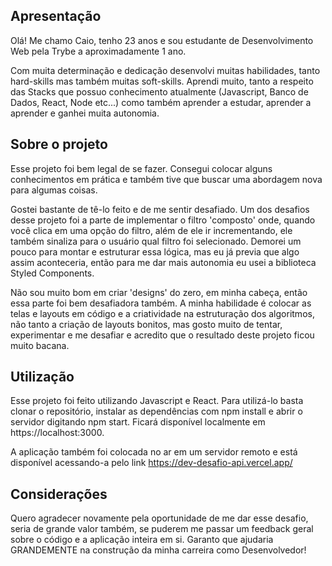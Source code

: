 ## Apresentação

Olá!
Me chamo Caio, tenho 23 anos e sou estudante de Desenvolvimento Web pela Trybe a aproximadamente 1 ano.

Com muita determinação e dedicação desenvolvi muitas habilidades, tanto hard-skills mas também muitas soft-skills. Aprendi muito, tanto a respeito das Stacks que possuo conhecimento atualmente (Javascript, Banco de Dados, React, Node etc...) como também aprender a estudar, aprender a aprender e ganhei muita autonomia.

## Sobre o projeto

Esse projeto foi bem legal de se fazer. Consegui colocar alguns conhecimentos em prática e também tive que buscar uma abordagem nova para algumas coisas.

Gostei bastante de tê-lo feito e de me sentir desafiado. Um dos desafios desse projeto foi a parte de implementar o filtro 'composto' onde, quando você clica em uma opção do filtro, além de ele ir incrementando, ele também sinaliza para o usuário qual filtro foi selecionado. Demorei um pouco para montar e estruturar essa lógica, mas eu já previa que algo assim aconteceria, então para me dar mais autonomia eu usei a biblioteca Styled Components.

Não sou muito bom em criar 'designs' do zero, em minha cabeça, então essa parte foi bem desafiadora também. A minha habilidade é colocar as telas e layouts em código e a criatividade na estruturação dos algoritmos, não tanto a criação de layouts bonitos, mas gosto muito de tentar, experimentar e me desafiar e acredito que o resultado deste projeto ficou muito bacana.

## Utilização

Esse projeto foi feito utilizando Javascript e React. Para utilizá-lo basta clonar o repositório, instalar as dependências com npm install e abrir o servidor digitando npm start. Ficará disponível localmente em https://localhost:3000.

A aplicação também foi colocada no ar em um servidor remoto e está disponível acessando-a pelo link https://dev-desafio-api.vercel.app/

## Considerações

Quero agradecer novamente pela oportunidade de me dar esse desafio, seria de grande valor também, se puderem me passar um feedback geral sobre o código e a aplicação inteira em si. Garanto que ajudaria GRANDEMENTE na construção da minha carreira como Desenvolvedor!
